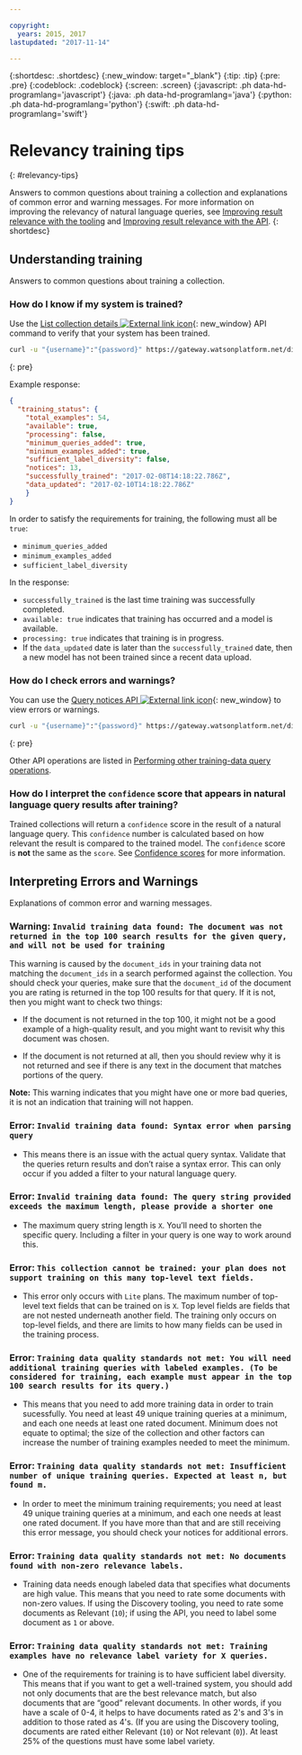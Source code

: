```yaml
---

copyright:
  years: 2015, 2017
lastupdated: "2017-11-14"

---
```


{:shortdesc: .shortdesc}
{:new_window: target="_blank"}
{:tip: .tip}
{:pre: .pre}
{:codeblock: .codeblock}
{:screen: .screen}
{:javascript: .ph data-hd-programlang='javascript'}
{:java: .ph data-hd-programlang='java'}
{:python: .ph data-hd-programlang='python'}
{:swift: .ph data-hd-programlang='swift'}

# Relevancy training tips
{: #relevancy-tips}

 Answers to common questions about training a collection and explanations of common error and warning messages. For more information on improving the relevancy of natural language queries, see [Improving result relevance with the tooling](/docs/services/discovery/train-tooling.html) and [Improving result relevance with the API](/docs/services/discovery/train.html).
{: shortdesc}

## Understanding training

Answers to common questions about training a collection.

### How do I know if my system is trained?

Use the [List collection details ![External link icon](../../icons/launch-glyph.svg "External link icon")](https://www.ibm.com/watson/developercloud/discovery/api/v1/?curl#list-collection-details){: new_window} API command to verify that your system has been trained.  

```bash
curl -u "{username}":"{password}" https://gateway.watsonplatform.net/discovery/api/v1/environments/{environment_id}/collections/{collection_id}?version=2017-11-07"
```
{: pre}

Example response:

```json
{
  "training_status": {
    "total_examples": 54,
    "available": true,
    "processing": false,
    "minimum_queries_added": true,
    "minimum_examples_added": true,
    "sufficient_label_diversity": false,
    "notices": 13,
    "successfully_trained": "2017-02-08T14:18:22.786Z",
    "data_updated": "2017-02-10T14:18:22.786Z"
    }
}
```

In order to satisfy the requirements for training, the following must all be `true`:
- `minimum_queries_added`
- `minimum_examples_added`
- `sufficient_label_diversity`   

In the response:
- `successfully_trained` is the last time training was successfully completed. 
- `available: true` indicates that training has occurred and a model is available.
- `processing: true` indicates that training is in progress.
-  If the `data_updated` date is later than the `successfully_trained` date, then a new model has not been trained since a recent data upload.  

### How do I check errors and warnings?

You can use the [Query notices API ![External link icon](../../icons/launch-glyph.svg "External link icon")](http://www.ibm.com/watson/developercloud/discovery/api/v1/#query-notices){: new_window} to view errors or warnings.  

```bash
curl -u "{username}":"{password}" https://gateway.watsonplatform.net/discovery/api/v1/environments/{environment_id}/collections/{collection_id}/notices?version=2017-11-07"
```
{: pre}

Other API operations are listed in [Performing other training-data query operations](/docs/services/discovery/train.html#training-data-operations).

### How do I interpret the `confidence` score that appears in natural language query results after training?

Trained collections will return a `confidence` score in the result of a natural language query. This `confidence` number is calculated based on how relevant the result is compared to the trained model. The `confidence` score is **not** the same as the  `score`. See [Confidence scores](/docs/services/discovery/train-tooling.html#confidence) for more information.  

## Interpreting Errors and Warnings

Explanations of common error and warning messages.

### Warning: `Invalid training data found: The document was not returned in the top 100 search results for the given query, and will not be used for training`

This warning is caused by the `document_ids` in your training data not matching the `document_ids` in a search performed against the collection. You should check your queries, make sure that the `document_id` of the document you are rating is returned in the top 100 results for that query. If it is not, then you might want to check two things:  

- If the document is not returned in the top 100, it might not be a good example of a high-quality result, and you might want to revisit why this document was chosen.  

- If the document is not returned at all, then you should review why it is not returned and see if there is any text in the document that matches portions of the query.  

**Note:** This warning indicates that you might have one or more bad queries, it is not an indication that training will not happen.  

### Error: `Invalid training data found: Syntax error when parsing query`

- This means there is an issue with the actual query syntax. Validate that the queries return results and don’t raise a syntax error. This can only occur if you added a filter to your natural language query.

### Error: `Invalid training data found: The query string provided exceeds the maximum length, please provide a shorter one`

- The maximum query string length is `X`. You’ll need to shorten the specific query. Including a filter in your query is one way to work around this.  

### Error: `This collection cannot be trained: your plan does not support training on this many top-level text fields.`

- This error only occurs with `Lite` plans. The maximum number of top-level text fields that can be trained on is `X`. Top level fields are fields that are not nested underneath another field. The training only occurs on top-level fields, and there are limits to how many fields can be used in the training process.  

### Error: `Training data quality standards not met: You will need additional training queries with labeled examples. (To be considered for training, each example must appear in the top 100 search results for its query.)`

- This means that you need to add more training data in order to train sucessfully. You need at least 49 unique training queries at a minimum, and each one needs at least one rated document. Minimum does not equate to optimal; the size of the collection and other factors can increase the number of training examples needed to meet the minimum.  

### Error: `Training data quality standards not met: Insufficient number of unique training queries. Expected at least n, but found m.`

- In order to meet the minimum training requirements; you need at least 49 unique training queries at a minimum, and each one needs at least one rated document. If you have more than that and are still receiving this error message, you should check your notices for additional errors.  

### Error: `Training data quality standards not met: No documents found with non-zero relevance labels.`

- Training data needs enough labeled data that specifies what documents are high value. This means that you need to rate some documents with non-zero values. If using the Discovery tooling, you need to rate some documents as Relevant (`10`); if using the API, you need to label some document as `1` or above.   

### Error: `Training data quality standards not met: Training examples have no relevance label variety for X queries.`

- One of the requirements for training is to have sufficient label diversity. This means that if you want to get a well-trained system, you should add not only documents that are the best relevance match, but also documents that are “good” relevant documents. In other words, if you have a scale of 0-4, it helps to have documents rated as 2's and 3's in addition to those rated as 4's. (If you are using the Discovery tooling, documents are rated either Relevant (`10`) or Not relevant (`0`)). At least 25% of the questions must have some label variety.   
